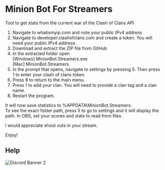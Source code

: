 # Minion Bot For Streamers
Tool to get stats from the current war of the Clash of Clans API

1.  Navigate to whatismyip.com and note your public IPv4 address
2.  Navigate to developer.clashofclans.com and create a token. You will need your public IPv4 address.
3.  Download and extract the ZIP file from GitHub
4.  In the extracted folder open\
    [Windows] MinionBot.Streamers.exe\
    [Mac]     MinionBot.Streamers
5.  In the prompt that opens, navigate to settings by pressing 5. Then press 1 to enter your clash of clans token.
5.  Press 8 to return to the main menu.
6.  Press 1 to add your clan. You will need to provide a clan tag and a clan name.
7.  Restart the program.

It will now save statistics to %APPDATA\MinionBot.Streamers.\
To see the exact folder path, press 5 to go to settings and it will display the path.
In OBS, set your scores and stats to read from files.

I would appreciate shout outs in your stream.

Enjoy!

## Help  
![Discord Banner 2](https://discordapp.com/api/guilds/701245583444279328/widget.png?style=banner2)
